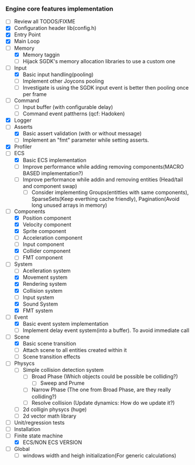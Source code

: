 ### Engine core features implementation

- [ ] Review all TODOS/FIXME
- [x] Configuration header lib(config.h)
- [x] Entry Point
- [x] Main Loop
- [ ] Memory
    - [x] Memory taggin
    - [ ] Hijack SGDK's memory allocation libraries to use a custom one
- [ ] Input
    - [x] Basic input handling(pooling)
    - [ ] Implement other Joycons pooling
    - [ ] Investigate is using the SGDK input event is better then pooling once per frame    
- [ ] Command
    - [ ] Input buffer (with configurable delay)
    - [ ] Command event pattherns (qcf: Hadoken)    
- [x] Logger
- [ ] Asserts
    - [x] Basic assert validation (with or without message)
    - [ ] Implement an "fmt" parameter while setting asserts.
- [x] Profiler
- [ ] ECS
    - [x] Basic ECS implementation
    - [ ] Improve performance while adding removing components(MACRO BASED implementation?)
    - [ ] Improve performance while addin and removing entities (Head/tail and component swap)
        - [ ] Consider implementing Groups(entitties with same components), SparseSets(Keep everthing cache friendly), Pagination(Avoid long unused arrays in memory)
- [ ] Components
    - [x] Position component
    - [x] Velocity component
    - [x] Sprite component
    - [ ] Acceleration component
    - [ ] Input component
    - [x] Collider component
    - [ ] FMT component
- [ ] System
    - [ ] Acelleration system
    - [x] Movement system
    - [x] Rendering system
    - [x] Collision system
    - [ ] Input system
    - [x] Sound System
    - [x] FMT system
- [ ] Event
    - [x] Basic event system implementation
    - [ ] Implement delay event system(into a buffer). To avoid immediate call    
- [ ] Scene
    - [x] Basic scene transition
    - [ ] Attach scene to all entities created within it
    - [ ] Scene transition effects
- [ ] Physycs
    - [ ] Simple collision detection system
        - [ ] Broad Phase (Which objects could be possible be colliding?)
            - [ ] Sweep and Prume
        - [ ] Narrow Phase (The one from Broad Phase, are they really colliding?)
        - [ ] Resolve collision (Update dynamics: How do we update it?)
    - [ ] 2d colligin physycs (huge)
    - [ ] 2d vector math library
- [ ] Unit/regression tests
- [ ] Installation
- [ ] Finite state machine
    - [x] ECS/NON ECS VERSION
- [ ] Global
    - [ ] windows width and heigh initialization(For generic calculations)